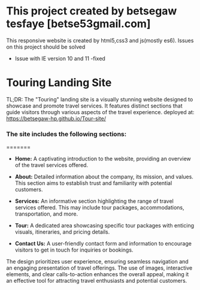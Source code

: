 # This project created by betsegaw tesfaye [betse53gmail.com]
This responsive website is created by html5,css3 and js(mostly es6).
 Issues on this project should be solved
   - Issue with IE version 10 and 11 -fixed

# Touring Landing Site
TL;DR: The "Touring" landing site is a visually stunning website designed to showcase and promote travel services. It features distinct sections that guide visitors through various aspects of the travel experience.
deployed at:  https://betsegaw-hp.github.io/Tour-site/

### The site includes the following sections:
=======

- **Home:** A captivating introduction to the website, providing an overview of the travel services offered.

- **About:** Detailed information about the company, its mission, and values. This section aims to establish trust and familiarity with potential customers.

- **Services:** An informative section highlighting the range of travel services offered. This may include tour packages, accommodations, transportation, and more.

- **Tour:** A dedicated area showcasing specific tour packages with enticing visuals, itineraries, and pricing details.

- **Contact Us:** A user-friendly contact form and information to encourage visitors to get in touch for inquiries or bookings.

The design prioritizes user experience, ensuring seamless navigation and an engaging presentation of travel offerings. The use of images, interactive elements, and clear calls-to-action enhances the overall appeal, making it an effective tool for attracting travel enthusiasts and potential customers.
